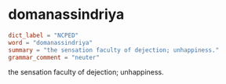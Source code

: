 # domanassindriya

``` toml
dict_label = "NCPED"
word = "domanassindriya"
summary = "the sensation faculty of dejection; unhappiness."
grammar_comment = "neuter"
```

the sensation faculty of dejection; unhappiness.

